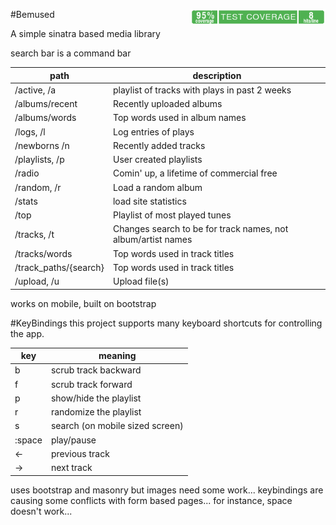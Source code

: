 #Bemused  <img src="https://raw.githubusercontent.com/pfarrell/bemused/master/coverage/coverage-badge.png" align="right" height="25" >

A simple sinatra based media library

search bar is a command bar

|path|description|
|---|---|
|/active, /a|playlist of tracks with plays in past 2 weeks|
|/albums/recent|Recently uploaded albums|
|/albums/words|Top words used in album names|
|/logs, /l|Log entries of plays|
|/newborns /n|Recently added tracks|
|/playlists, /p|User created playlists|
|/radio|Comin' up, a lifetime of commercial free|
|/random, /r|Load a random album|
|/stats | load site statistics|
|/top|Playlist of most played tunes|
|/tracks, /t|Changes search to be for track names, not album/artist names|
|/tracks/words|Top words used in track titles|
|/track\_paths/{search}|Top words used in track titles|
|/upload, /u|Upload file(s)|                                             h

works on mobile, built on bootstrap

#KeyBindings
this project supports many keyboard shortcuts for controlling the app.

|key|meaning|
|---|---|
|b|scrub track backward|
|f|scrub track forward|
|p|show/hide the playlist|
|r|randomize the playlist|
|s|search (on mobile sized screen)|
|:space|play/pause|
|←|previous track|
|→|next track|

uses bootstrap and masonry but images need some work...
keybindings are causing some conflicts with form based pages...
for instance, space doesn't work...
